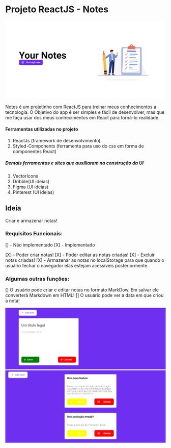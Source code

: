 # Projeto ReactJS - Notes

![alt](https://github.com/Jordaobm/notes-ReactJS/blob/main/src/assets/1.png)

Notes é um projetinho com ReactJS para treinar meus conhecimentos a tecnologia. O Objetivo do app é ser simples e fácil de desenvolver, mas que me faça usar dos meus conhecimentos em React para torná-lo realidade.

#### Ferramentas utilizadas no projeto

1. ReactJs (framework de desenvolvimento)
2. Styled-Components (ferramenta para uso do css em forma de componentes React)

##### Demais ferramentas e sites que auxiliaram na construção da UI

1. VectorIcons
2. Dribble(UI ideias)
3. Figma (UI ideias)
5. Pinterest (UI ideias)



## Ideia 

Criar e armazenar notas!

### Requisitos Funcionais:

[] - Não implementado
[X] - Implementado

[X] - Poder criar notas!
[X] - Poder editar as notas criadas!
[X] - Excluir notas criadas!
[X] - Armazenar as notas no localStorage para que quando o usuário fechar o navegador elas estejam acessíveis posteriormente.

### Algumas outras funções:


[] O usuário pode criar e editar notas no formato MarkDow. Em salvar ele converterá Markdown em HTML!
[] O usuário pode ver a data em que criou a nota!

![alt](https://github.com/Jordaobm/notes-ReactJS/blob/main/src/assets/2.png)
![alt](https://github.com/Jordaobm/notes-ReactJS/blob/main/src/assets/3.PNG)






